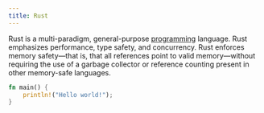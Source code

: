 ```yaml
---
title: Rust
---
```


Rust is a multi-paradigm, general-purpose [programming](/tags/programming) language. Rust emphasizes performance, type safety, and concurrency. Rust enforces memory safety—that is, that all references point to valid memory—without requiring the use of a garbage collector or reference counting present in other memory-safe languages.

```rust
fn main() {
    println!("Hello world!");
}
```
